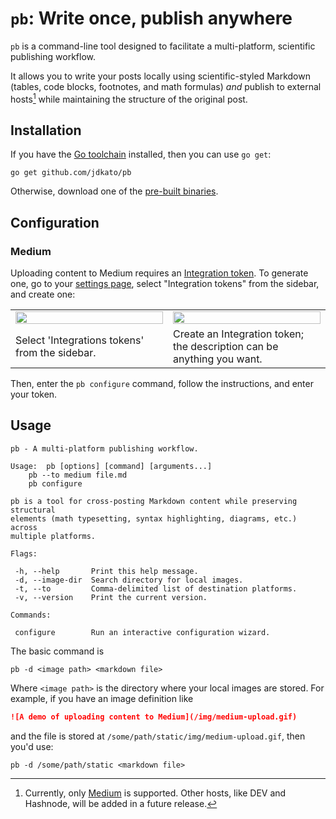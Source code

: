 # `pb`: Write once, publish anywhere

`pb` is a command-line tool designed to facilitate a multi-platform, scientific
publishing workflow.

It allows you to write your posts locally using scientific-styled Markdown
(tables, code blocks, footnotes, and math formulas) *and* publish to external
hosts[^1] while maintaining the structure of the original post.

## Installation

If you have the [Go toolchain][4] installed, then you can use `go get`:

```
go get github.com/jdkato/pb
```

Otherwise, download one of the [pre-built binaries][1].

## Configuration

### Medium

Uploading content to Medium requires an [Integration token][2]. To generate one, go to your [settings page][3], select "Integration tokens" from the sidebar, and create one:

<table>
    <tr>
        <td width="50%">
            <a href="https://user-images.githubusercontent.com/8785025/138613054-9487c146-29b0-4417-a33d-c9e0af6e561a.png">
                <img src="https://user-images.githubusercontent.com/8785025/138613054-9487c146-29b0-4417-a33d-c9e0af6e561a.png" width="100%">
            </a>
        </td>
        <td width="50%">
            <a href="https://user-images.githubusercontent.com/8785025/138613173-ca33e57b-9248-49c0-b472-65eeb31278eb.png">
                <img src="https://user-images.githubusercontent.com/8785025/138613173-ca33e57b-9248-49c0-b472-65eeb31278eb.png" width="100%">
            </a>
        </td>
    </tr>
    <tr>
        <td width="50%">
          Select 'Integrations tokens' from the sidebar.
        </td>
        <td width="50%">Create an Integration token; the description can be anything you want.</td>
    </tr>
</table>

Then, enter the `pb configure` command, follow the instructions, and enter your token.

## Usage

```
pb - A multi-platform publishing workflow.

Usage:	pb [options] [command] [arguments...]
	pb --to medium file.md
	pb configure

pb is a tool for cross-posting Markdown content while preserving structural
elements (math typesetting, syntax highlighting, diagrams, etc.) across
multiple platforms.

Flags:

 -h, --help       Print this help message.
 -d, --image-dir  Search directory for local images.
 -t, --to         Comma-delimited list of destination platforms.
 -v, --version    Print the current version.

Commands:

 configure        Run an interactive configuration wizard.
 ```
 
 The basic command is
 
 ```
 pb -d <image path> <markdown file>
 ```
 
 Where `<image path>` is the directory where your local images are stored. For example, if you have an image definition like 
 
 ```markdown
 ![A demo of uploading content to Medium](/img/medium-upload.gif)
 ```
 
 and the file is stored at `/some/path/static/img/medium-upload.gif`, then you'd use:
 
  ```
 pb -d /some/path/static <markdown file>
 ```

[1]: https://github.com/jdkato/pb/releases
[2]: https://help.medium.com/hc/en-us/articles/213480228-Get-an-integration-token-for-your-writing-app
[3]: https://medium.com/me/settings
[4]: https://golang.org/

[^1]: Currently, only [Medium](https://medium.com/) is supported. Other hosts, like DEV and Hashnode, will be added in a future release. 

